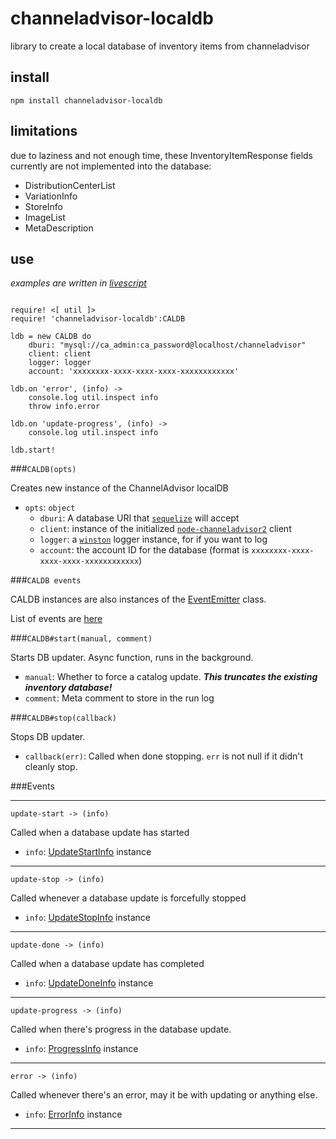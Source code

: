 channeladvisor-localdb
===

library to create a local database of inventory items from channeladvisor

install
---

`npm install channeladvisor-localdb`

limitations
---

due to laziness and not enough time, these InventoryItemResponse fields currently 
are not implemented into the database:

* DistributionCenterList
* VariationInfo
* StoreInfo
* ImageList
* MetaDescription

use
---

*examples are written in [livescript](https://livescript.net/)*

```livescript

require! <[ util ]>
require! 'channeladvisor-localdb':CALDB

ldb = new CALDB do
    dburi: "mysql://ca_admin:ca_password@localhost/channeladvisor"
    client: client
    logger: logger
    account: 'xxxxxxxx-xxxx-xxxx-xxxx-xxxxxxxxxxxx'

ldb.on 'error', (info) ->
    console.log util.inspect info
    throw info.error

ldb.on 'update-progress', (info) ->
    console.log util.inspect info

ldb.start!

```

###`CALDB(opts)`

Creates new instance of the ChannelAdvisor localDB

* `opts`: `object`
    * `dburi`: A database URI that [`sequelize`](https://github.com/sequelize/sequelize) will accept
    * `client`: instance of the initialized [`node-channeladvisor2`](https://github.com/SEAPUNK/node-channeladvisor2) client
    * `logger`: a [`winston`](https://github.com/winstonjs/winston) logger instance, for if you want to log
    * `account`: the account ID for the database (format is `xxxxxxxx-xxxx-xxxx-xxxx-xxxxxxxxxxxx`)

###`CALDB events`

CALDB instances are also instances of the [EventEmitter](https://nodejs.org/api/events.html#events_class_events_eventemitter) class.

List of events are [here](#events)

###`CALDB#start(manual, comment)`

Starts DB updater. Async function, runs in the background.

* `manual`: Whether to force a catalog update. ***This truncates the existing inventory database!***
* `comment`: Meta comment to store in the run log

###`CALDB#stop(callback)`

Stops DB updater.

* `callback(err)`: Called when done stopping. `err` is not null if it didn't cleanly stop.


<a name="events"></a>
###Events

---

`update-start -> (info)`

Called when a database update has started

* `info`: [UpdateStartInfo](docs/info-objects.md#update-start) instance

---

`update-stop -> (info)`

Called whenever a database update is forcefully stopped

* `info`: [UpdateStopInfo](docs/info-objects.md#update-stop) instance

---

`update-done -> (info)`

Called when a database update has completed

* `info`: [UpdateDoneInfo](docs/info-objects.md#update-done) instance

---

`update-progress -> (info)`

Called when there's progress in the database update.

* `info`: [ProgressInfo](docs/info-objects.md#progress) instance

---

`error -> (info)`

Called whenever there's an error, may it be with updating or anything else.

* `info`: [ErrorInfo](docs/info-objects.md#error) instance

---
